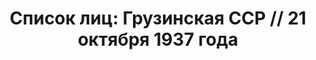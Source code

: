 ---
title: 'Список лиц: Грузинская ССР // 21 октября 1937 года'
description: РГАСПИ, ф.17, оп.171, дело 412, лист 23
images:
- /disk/pictures/v04/17-171-412-023.jpg
- /disk/pictures/v04/17-171-412-024.jpg
- /disk/pictures/v04/17-171-412-025.jpg
- /disk/pictures/v04/17-171-412-026.jpg
- /disk/pictures/v04/17-171-412-027.jpg
- /disk/pictures/v04/17-171-412-028.jpg
---